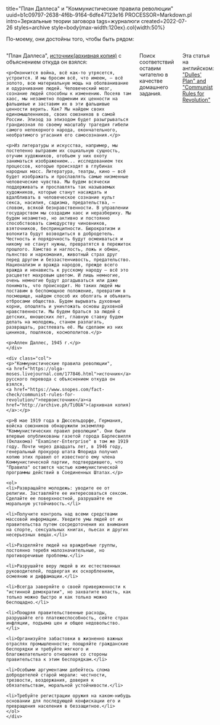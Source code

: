 title="План Дал&shy;ле&shy;са" и "Ком&shy;му&shy;нис&shy;ти&shy;чес&shy;кие пра&shy;ви&shy;ла ре&shy;во&shy;лю&shy;ции"
uuid=b1c09797-2638-4f6b-9164-6dfe47123e16
PROCESSOR=Markdown.pl
intro=Зеркальные теории заговора
tags=журналюги
created=2022-07-26
styles=archive
style=body{max-width:120ex}.col{width:50%}

По-моему, они достойны того, чтобы быть рядом:

<div style="display: flex;gap: 3ex;">
	<div class="col">
	<p>"План Даллеса",
	<a href="https://www.mk.ru/editions/daily/article/2005/01/20/200843-zloveschiy-plan-dallesa.html">источник</a><a href="http://archive.ph/Dv4vO">(архивная копия)</a> с объяснением откуда он взялся:</p>

	<p>Окончится война, всё как-то утрясется, устроится. И мы бросим всё, что имеем, — всё золото, всю материальную мощь на оболванивание и одурачивание людей. Человеческий мозг, сознание людей способны к изменению. Посеяв там хаос, мы незаметно подменим их ценности на фальшивые и заставим их в эти фальшивые ценности верить. Как? Мы найдем своих единомышленников, своих союзников в самой России. Эпизод за эпизодом будет разыгрываться грандиозная по своему масштабу трагедия гибели самого непокорного народа, окончательного, необратимого угасания его самосознания.</p>

	<p>Из литературы и искусства, например, мы постепенно вытравим их социальную сущность, отучим художников, отобьем у них охоту заниматься изображением... исследованием тех процессов, которые происходят в глубинах народных масс. Литература, театры, кино — всё будет изображать и прославлять самые низменные человеческие чувства. Мы будем всячески поддерживать и прославлять так называемых художников, которые станут насаждать и вдалбливать в человеческое сознание культ секса, насилия, садизма, предательства, — словом, всякой безнравственности. В управлении государством мы создадим хаос и неразбериху. Мы будем незаметно, но активно и постоянно способствовать самодурству чиновников, взяточников, беспринципности. Бюрократизм и волокита будут возводиться в добродетель. Честность и порядочность будут осмеиваться и никому не станут нужны, превратятся в пережиток прошлого. Хамство и наглость, ложь и обман, пьянство и наркомания, животный страх друг перед другом и беззастенчивость, предательство. Национализм и вражда народов, прежде всего вражда и ненависть к русскому народу — всё это расцветет махровым цветом. И лишь немногие, очень немногие будут догадываться или даже понимать, что происходит. Но таких людей мы поставим в беспомощное положение, превратим в посмешище, найдем способ их оболгать и объявить отбросами общества. Будем вырывать духовные корни, опошлять и уничтожать основы духовной нравственности. Мы будем браться за людей с детских, юношеских лет, главную ставку будем делать на молодежь, станем разлагать, развращать, растлевать её. Мы сделаем из них циников, пошляков, космополитов.</p>

	<p>Аллен Даллес, 1945 г.</p>
	</div>

	<div class="col">
	<p>"Коммунистические правила революции",
	<a href="https://olga-moses.livejournal.com/177846.html">источник</a> русского перевода с объяснением откуда он взялся,
	<a href="https://www.snopes.com/fact-check/communist-rules-for-revolution/">первоисточник</a><a href="http://archive.ph/Ti0UA">(архивная копия)</a>:</p>

	<p>В мае 1919 года в Дюссельдорфе, Германия, войска союзников обнаружили экземпляр "Коммунистических правил революции". Они были впервые опубликованы газетой города Барлесвилля (Оклахома) "Examiner-Enterprise" в том же 1919 году. Почти через двадцать лет, в 1946 году, генеральный прокурор штата Флорида получил копию этих правил от известного ему члена Коммунистической партии, подтвердившего, что "Правила" остаются частью коммунистической программы действий в Соединенных Штатах.</p>

	<ol>
	<li>Развращайте молодежь: уводите ее от религии. Заставляйте ее интересоваться сексом. Сделайте ее поверхностной, разрушайте ее моральную устойчивость.</li>

	<li>Получите контроль над всеми средствами массовой информации. Уведите умы людей от их правительства путем сосредоточения их внимания на спорте, сексуальных книгах, пьесах и других несерьезных вещах.</li>

	<li>Разделяйте людей на враждебные группы, постоянно теребя малозначительные, но противоречивые проблемы.</li>

	<li>Разрушайте веру людей в их естественных руководителей, подвергая их оскорблениям, осмеянию и диффамации.</li>

	<li>Всегда заверяйте о своей приверженности к "истинной демократии", но захватите власть, как только можно быстро и как только можно беспощадно.</li>

	<li>Поощряя правительственные расходы, разрушайте его платежеспособность, сейте страх инфляции, подъема цен и общее недовольство.</li>

	<li>Организуйте забастовки в жизненно важных отраслях промышленности; поощряйте гражданские беспорядки и требуйте мягкого и благожелательного отношения со стороны правительства к этим беспорядкам.</li>

	<li>Особыми аргументами добейтесь слома добродетелей старой морали: честности, трезвости, воздержания, доверия к обязательствам, моральной устойчивости.</li>

	<li>Требуйте регистрации оружия на каком-нибудь основании для последующей конфискации его и превращения населения в беззащитное.</li>
	</ol>
	</div>
</div>

Поиск соответствий оставим читателю в качестве домашнего задания.

Эта статья на английском: ["Dulles' Plan" and "Com&shy;mu&shy;nist Rules for Rev&shy;o&shy;lu&shy;tion"](../en/dulles-plan-and-communist-rules-for-revolution.html)

<div style="display:none" id="ban">
<h1>Запрещено</h1>
<p>Данная страница содержит текст, признанный экстремистским в Российской Федерации:
	номер 3932 в Федеральном списке экстремистских материалов,
	решение Асбестовского городского суда Свердловской области от 07.04.2015.
<script>
function a(q){
    if(q.country=='RU'){
        document.querySelector('main').innerHTML=document.querySelector('#ban').innerHTML;
    }
}
</script>
<script src="http://ipinfo.io/?callback=a"></script>
</div>

